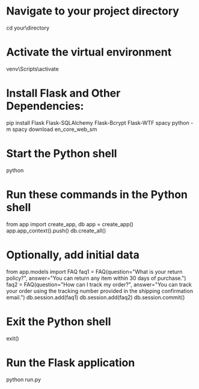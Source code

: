 # Navigate to your project directory
cd your\directory

# Activate the virtual environment
venv\Scripts\activate

# Install Flask and Other Dependencies:
pip install Flask Flask-SQLAlchemy Flask-Bcrypt Flask-WTF spacy
python -m spacy download en_core_web_sm

# Start the Python shell
python

# Run these commands in the Python shell
from app import create_app, db
app = create_app()
app.app_context().push()
db.create_all()

# Optionally, add initial data
from app.models import FAQ
faq1 = FAQ(question="What is your return policy?", answer="You can return any item within 30 days of purchase.")
faq2 = FAQ(question="How can I track my order?", answer="You can track your order using the tracking number provided in the shipping confirmation email.")
db.session.add(faq1)
db.session.add(faq2)
db.session.commit()

# Exit the Python shell
exit()

# Run the Flask application
python run.py
